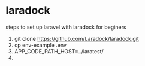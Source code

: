 # laradock
steps to set up laravel with laradock for beginers
1. git clone https://github.com/Laradock/laradock.git
2. cp env-example .env
3. APP_CODE_PATH_HOST=../laratest/
4. 
